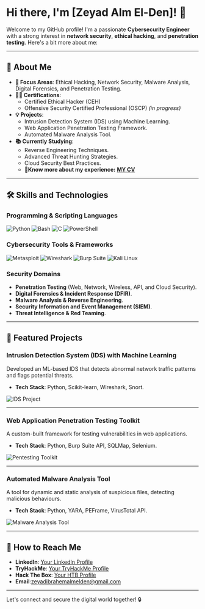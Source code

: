 # Hi there, I'm [Zeyad Alm El-Den]! 👋

Welcome to my GitHub profile! I'm a passionate **Cybersecurity Engineer** with a strong interest in **network security**, **ethical hacking**, and **penetration testing**. Here's a bit more about me:

---

## 🚀 About Me
- **🔦 Focus Areas**: Ethical Hacking, Network Security, Malware Analysis, Digital Forensics, and Penetration Testing.
- **👨‍💻 Certifications**: 
  - Certified Ethical Hacker (CEH)
  - Offensive Security Certified Professional (OSCP) *(in progress)*
- **💡 Projects**: 
  - Intrusion Detection System (IDS) using Machine Learning.
  - Web Application Penetration Testing Framework.
  - Automated Malware Analysis Tool.
- **📚 Currently Studying**: 
  - Reverse Engineering Techniques.
  - Advanced Threat Hunting Strategies.
  - Cloud Security Best Practices.
  - 📄**Know more about my experience:** **[MY CV](https://drive.google.com/file/d/1zoVm-R7x6Uh-uXV1EFt8SLsSOlYmDvaP/view)**


---

## 🛠️ Skills and Technologies

### Programming & Scripting Languages
![Python](https://img.shields.io/badge/Python-3776AB?style=for-the-badge&logo=python&logoColor=white)
![Bash](https://img.shields.io/badge/Bash-4EAA25?style=for-the-badge&logo=gnubash&logoColor=white)
![C](https://img.shields.io/badge/C-00599C?style=for-the-badge&logo=c&logoColor=white)
![PowerShell](https://img.shields.io/badge/PowerShell-5391FE?style=for-the-badge&logo=powershell&logoColor=white)

### Cybersecurity Tools & Frameworks
![Metasploit](https://img.shields.io/badge/Metasploit-2E8B57?style=for-the-badge&logo=metasploit&logoColor=white)
![Wireshark](https://img.shields.io/badge/Wireshark-1679A7?style=for-the-badge&logo=wireshark&logoColor=white)
![Burp Suite](https://img.shields.io/badge/Burp%20Suite-FF6F00?style=for-the-badge&logo=burpsuite&logoColor=white)
![Kali Linux](https://img.shields.io/badge/Kali%20Linux-557C94?style=for-the-badge&logo=kalilinux&logoColor=white)

### Security Domains
- **Penetration Testing** (Web, Network, Wireless, API, and Cloud Security).
- **Digital Forensics & Incident Response (DFIR)**.
- **Malware Analysis & Reverse Engineering**.
- **Security Information and Event Management (SIEM)**.
- **Threat Intelligence & Red Teaming**.

---

## 🌟 Featured Projects

### Intrusion Detection System (IDS) with Machine Learning
Developed an ML-based IDS that detects abnormal network traffic patterns and flags potential threats.
- **Tech Stack**: Python, Scikit-learn, Wireshark, Snort.

![IDS Project](https://via.placeholder.com/800x400.png?text=Intrusion+Detection+System)

---

### Web Application Penetration Testing Toolkit
A custom-built framework for testing vulnerabilities in web applications.
- **Tech Stack**: Python, Burp Suite API, SQLMap, Selenium.

![Pentesting Toolkit](https://via.placeholder.com/800x400.png?text=Web+Application+Pentesting+Toolkit)

---

### Automated Malware Analysis Tool
A tool for dynamic and static analysis of suspicious files, detecting malicious behaviours.
- **Tech Stack**: Python, YARA, PEFrame, VirusTotal API.

![Malware Analysis Tool](https://via.placeholder.com/800x400.png?text=Malware+Analysis+Tool)

---


## 👮️ How to Reach Me
- **LinkedIn**: [Your LinkedIn Profile](https://www.linkedin.com/in/zeyad-alm-elden-a48194217/)
- **TryHackMe**: [Your TryHackMe Profile](https://tryhackme.com/p/zeyadibrahemalmelden)
- **Hack The Box**: [Your HTB Profile](https://app.hackthebox.com/users/1522758)
- **Email**:zeyadibrahemalmelden@gmail.com


---

Let's connect and secure the digital world together! 🔒
